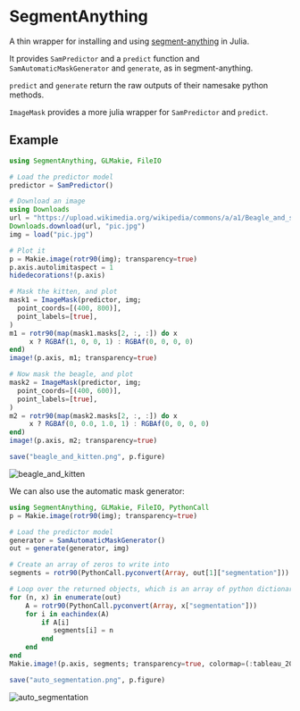 # SegmentAnything

A thin wrapper for installing and using 
[segment-anything](https://github.com/facebookresearch/segment-anything) 
in Julia.

It provides `SamPredictor` and a `predict` function and
`SamAutomaticMaskGenerator` and `generate`, as in segment-anything.

`predict` and `generate` return the raw outputs of their namesake python methods.

`ImageMask` provides a more julia wrapper for `SamPredictor` and `predict`.

## Example

```julia
using SegmentAnything, GLMakie, FileIO

# Load the predictor model
predictor = SamPredictor()

# Download an image
using Downloads
url = "https://upload.wikimedia.org/wikipedia/commons/a/a1/Beagle_and_sleeping_black_and_white_kitty-01.jpg"
Downloads.download(url, "pic.jpg")
img = load("pic.jpg")

# Plot it
p = Makie.image(rotr90(img); transparency=true)
p.axis.autolimitaspect = 1
hidedecorations!(p.axis)

# Mask the kitten, and plot
mask1 = ImageMask(predictor, img; 
  point_coords=[(400, 800)],
  point_labels=[true],
)
m1 = rotr90(map(mask1.masks[2, :, :]) do x
     x ? RGBAf(1, 0, 0, 1) : RGBAf(0, 0, 0, 0)
end)
image!(p.axis, m1; transparency=true)

# Now mask the beagle, and plot
mask2 = ImageMask(predictor, img; 
  point_coords=[(400, 600)],
  point_labels=[true],
)
m2 = rotr90(map(mask2.masks[2, :, :]) do x
     x ? RGBAf(0, 0.0, 1.0, 1) : RGBAf(0, 0, 0, 0)
end)
image!(p.axis, m2; transparency=true)

save("beagle_and_kitten.png", p.figure)
```

![beagle_and_kitten](https://user-images.githubusercontent.com/2534009/234685142-9483bd40-1af0-4912-bb25-6024ed0e06fa.png)

We can also use the automatic mask generator:

```julia
using SegmentAnything, GLMakie, FileIO, PythonCall
p = Makie.image(rotr90(img); transparency=true)

# Load the predictor model
generator = SamAutomaticMaskGenerator()
out = generate(generator, img)

# Create an array of zeros to write into
segments = rotr90(PythonCall.pyconvert(Array, out[1]["segmentation"])) .* 0

# Loop over the returned objects, which is an array of python dictionaries.
for (n, x) in enumerate(out)
    A = rotr90(PythonCall.pyconvert(Array, x["segmentation"]))
    for i in eachindex(A)
        if A[i] 
           segments[i] = n
        end
    end
end
Makie.image!(p.axis, segments; transparency=true, colormap=(:tableau_20, 2.0))

save("auto_segmentation.png", p.figure)
```

![auto_segmentation](https://user-images.githubusercontent.com/2534009/236788199-974810dc-8e44-496c-8095-bd38d4078f07.png)
